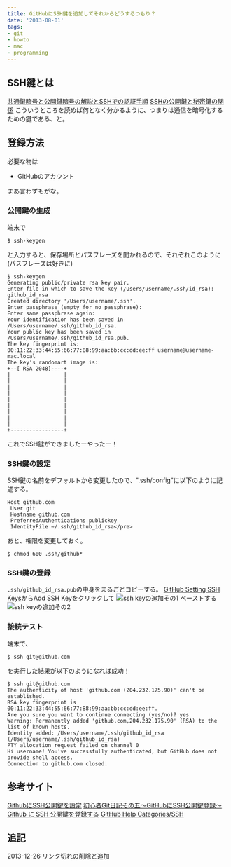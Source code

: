 ```yaml
---
title: GitHubにSSH鍵を追加してそれからどうするつもり？
date: '2013-08-01'
tags:
- git
- howto
- mac
- programming
---
```


## SSH鍵とは

[共通鍵暗号と公開鍵暗号の解説とSSHでの認証手順](http://www.adminweb.jp/web-service/ssh/index4.html)
[SSHの公開鍵と秘密鍵の関係](http://blog.playispeace.com/145/ssh_publickey_login/)
こういうところを読めば何となく分かるように、つまりは通信を暗号化するための鍵である、と。

## 登録方法

必要な物は

- GitHubのアカウント

まあ言わずもがな。

### 公開鍵の生成

端末で

```shell
$ ssh-keygen
```

と入力すると、保存場所とパスフレーズを聞かれるので、それぞれこのように(パスフレーズは好きに)

```shell
$ ssh-keygen 
Generating public/private rsa key pair.
Enter file in which to save the key (/Users/username/.ssh/id_rsa): github_id_rsa
Created directory '/Users/username/.ssh'.
Enter passphrase (empty for no passphrase): 
Enter same passphrase again: 
Your identification has been saved in /Users/username/.ssh/github_id_rsa.
Your public key has been saved in /Users/username/.ssh/github_id_rsa.pub.
The key fingerprint is:
00:11:22:33:44:55:66:77:88:99:aa:bb:cc:dd:ee:ff username@username-mac.local
The key's randomart image is:
+--[ RSA 2048]----+
|                 |
|                 |
|                 |
|                 |
|                 |
|                 |
|                 |
|                 |
|                 |
+-----------------+
```

これでSSH鍵ができましたーやったー！

### SSH鍵の設定

SSH鍵の名前をデフォルトから変更したので、".ssh/config"に以下のように記述する。

```
Host github.com
 User git
 Hostname github.com
 PreferredAuthentications publickey
 IdentityFile ~/.ssh/github_id_rsa</pre>
```

あと、権限を変更しておく。

```shell
$ chmod 600 .ssh/github*
```

### SSH鍵の登録

`.ssh/github_id_rsa.pub`の中身をまるごとコピーする。
[GitHub Setting SSH Keys](https://github.com/settings/ssh)からAdd SSH Keyをクリックして
![ssh keyの追加その1](add-ssh-key-github-01.png)
ペーストする
![ssh keyの追加その2](add-ssh-key-github-02.png)

### 接続テスト

端末で、

```shell
$ ssh git@github.com
```


を実行した結果が以下のようになれば成功！

```shell
$ ssh git@github.com
The authenticity of host 'github.com (204.232.175.90)' can't be established.
RSA key fingerprint is 00:11:22:33:44:55:66:77:88:99:aa:bb:cc:dd:ee:ff.
Are you sure you want to continue connecting (yes/no)? yes
Warning: Permanently added 'github.com,204.232.175.90' (RSA) to the list of known hosts.
Identity added: /Users/username/.ssh/github_id_rsa (/Users/username/.ssh/github_id_rsa)
PTY allocation request failed on channel 0
Hi username! You've successfully authenticated, but GitHub does not provide shell access.
Connection to github.com closed.
```

## 参考サイト

[GithubにSSH公開鍵を設定](http://d.hatena.ne.jp/rightgo09/20101212/p1)
[初心者Git日記その五～GitHubにSSH公開鍵登録～](http://design1.chu.jp/setucocms-pjt/?p=580)
[Github に SSH 公開鍵を登録する](http://logrepo.blogspot.jp/2010/08/github-ssh.html)
[GitHub Help Categories/SSH](https://help.github.com/categories/56/articles)

## 追記
2013-12-26 リンク切れの削除と追加
